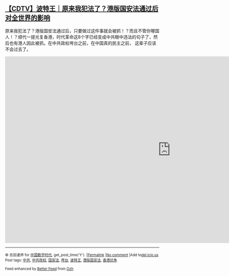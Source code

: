 <!--1594699434000-->
[【CDTV】波特王｜原来我犯法了？港版国安法通过后对全世界的影响](https://chinadigitaltimes.net/chinese/2020/07/%e3%80%90cdtv%e3%80%91%e6%b3%a2%e7%89%b9%e7%8e%8b%ef%bd%9c%e5%8e%9f%e6%9d%a5%e6%88%91%e7%8a%af%e6%b3%95%e4%ba%86%ef%bc%9f%e6%b8%af%e7%89%88%e5%9b%bd%e5%ae%89%e6%b3%95%e9%80%9a%e8%bf%87%e5%90%8e/)
------

<p>原来我犯法了？港版国安法通过后，只要做过这件事就会被抓！？而且不管你哪国人！？顺代一提光复香港，时代革命这8个字已经变成中共眼中违法的句子了，然后也有港人因此被抓。在中共政权垮台之前，在中国真的民主之前， 这辈子应该不会过去了。</p><p><iframe title="原來我犯法了？港版國安法通過後，對全世界的影響｜波特王" width="1080" height="608" src="https://www.youtube.com/embed/5oE9PdnwL0E?feature=oembed" frameborder="0" allow="accelerometer; autoplay; encrypted-media; gyroscope; picture-in-picture" allowfullscreen></iframe></p><hr /><p><small>&copy; 总加速师 for <a href="https://chinadigitaltimes.net/chinese">中国数字时代</a>, get_post_time('Y'). |<a href="https://chinadigitaltimes.net/chinese/2020/07/%e3%80%90cdtv%e3%80%91%e6%b3%a2%e7%89%b9%e7%8e%8b%ef%bd%9c%e5%8e%9f%e6%9d%a5%e6%88%91%e7%8a%af%e6%b3%95%e4%ba%86%ef%bc%9f%e6%b8%af%e7%89%88%e5%9b%bd%e5%ae%89%e6%b3%95%e9%80%9a%e8%bf%87%e5%90%8e/">Permalink</a> |<a href="https://chinadigitaltimes.net/chinese/2020/07/%e3%80%90cdtv%e3%80%91%e6%b3%a2%e7%89%b9%e7%8e%8b%ef%bd%9c%e5%8e%9f%e6%9d%a5%e6%88%91%e7%8a%af%e6%b3%95%e4%ba%86%ef%bc%9f%e6%b8%af%e7%89%88%e5%9b%bd%e5%ae%89%e6%b3%95%e9%80%9a%e8%bf%87%e5%90%8e/#comments">No comment</a> |Add to<a href="http://del.icio.us/post?url=https://chinadigitaltimes.net/chinese/2020/07/%e3%80%90cdtv%e3%80%91%e6%b3%a2%e7%89%b9%e7%8e%8b%ef%bd%9c%e5%8e%9f%e6%9d%a5%e6%88%91%e7%8a%af%e6%b3%95%e4%ba%86%ef%bc%9f%e6%b8%af%e7%89%88%e5%9b%bd%e5%ae%89%e6%b3%95%e9%80%9a%e8%bf%87%e5%90%8e/&amp;title=【CDTV】波特王｜原来我犯法了？港版国安法通过后对全世界的影响">del.icio.us</a><br/>Post tags: <a href="https://chinadigitaltimes.net/chinese/tag/%e4%b8%ad%e5%85%b1/" rel="tag">中共</a>, <a href="https://chinadigitaltimes.net/chinese/tag/%e4%b8%ad%e5%85%b1%e6%94%bf%e6%9d%83/" rel="tag">中共政权</a>, <a href="https://chinadigitaltimes.net/chinese/tag/%e5%9b%bd%e5%ae%89%e6%b3%95/" rel="tag">国安法</a>, <a href="https://chinadigitaltimes.net/chinese/tag/%e5%9e%ae%e5%8f%b0/" rel="tag">垮台</a>, <a href="https://chinadigitaltimes.net/chinese/tag/%e6%b3%a2%e7%89%b9%e7%8e%8b/" rel="tag">波特王</a>, <a href="https://chinadigitaltimes.net/chinese/tag/%e6%b8%af%e7%89%88%e5%9b%bd%e5%ae%89%e6%b3%95/" rel="tag">港版国安法</a>, <a href="https://chinadigitaltimes.net/chinese/tag/%e9%a6%99%e6%b8%af%e6%8a%97%e4%ba%89/" rel="tag">香港抗争</a><br/></small></p><p><small>Feed enhanced by <a href='http://planetozh.com/blog/my-projects/wordpress-plugin-better-feed-rss/'>Better Feed</a> from  <a href='http://planetozh.com/blog/'>Ozh</a></small></p>
